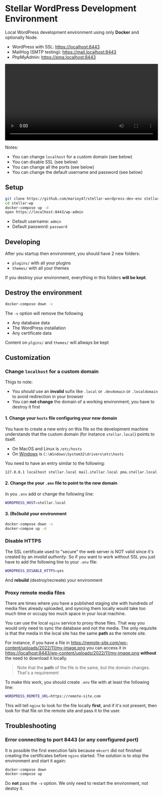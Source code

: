 # Stellar WordPress Development Environment

Local WordPress development environment using only **Docker** and optionally Node.

- WordPress with SSL: <https://localhost:8443>
- MailHog (SMTP testing): <https://mail.localhost:8443>
- PhpMyAdmin: <https://pma.localhost:8443>

<video src="https://user-images.githubusercontent.com/3419025/201969563-ee5f7073-6955-40c5-b766-95824b6be9a1.mp4" width="100%"></video>

Notes:

- You can change `localhost` for a custom domain (see below)
- You can disable SSL (see below)
- You can change all the ports (see below)
- You can change the default username and password (see below)

## Setup

```bash
git clone https://github.com/marioy47/stellar-wordpress-dev-env stellar-wp
cd stellar-wp
docker-compose up -d
open https://localhost:8443/wp-admin
```

- Default username: `admin`
- Default password: `password`

## Developing

After you startup then environment, you should have 2 new folders:

- `plugins/` with all your plugins
- `themes/` with all your themes

If you destroy your environment, everything in this folders **will be kept**.

## Destroy the environment

```bash
docker-compose down -v
```

The `-v` option will remove the following

- Any database data
- The WordPress installation
- Any certificate data

Content on `plgins/` and `themes/` will allways be kept

## Customization

### Change `localhost` for a custom domain

Thigs to note:

- You _should_ use an **invalid** sufix like `.local` or `.devdomain` or `.localdomain` to avoid redirection in your browser
- You can **not change** the domain of a working environment, you have to destroy it first

#### 1. Change your `hosts` file configuring your new domain

You have to create a new entry on this file so the development machine understands that the custom domain (for instance `stellar.local`) points to itself.

- On MacOS and Linux is `/etc/hosts`
- On [Windows](https://www.liquidweb.com/kb/edit-host-file-windows-10/) is `C:\Windows\System32\drivers\etc\hosts`

You need to have an entry similar to the following:

```bash
127.0.0.1 localhost stellar.local mail.stellar.local pma.stellar.local
```

#### 2. Change the your `.env` file to point to the new domain

In you `.env` add or change the following line:

```bash
WORDPRESS_HOST=stellar.local
```

#### 3. (Re)build your environment

```bash
docker-compose down -v
docker-compse up -d
```

### Disable HTTPS

The SSL certificate used to "secure" the web server is NOT valid since it's created by an _invalid authority_. So if you want to work without SSL you just have to add the following line to your `.env` file:

```bash
WORDPRESS_DISABLE_HTTPS=yes
```

And **rebuild** (destroy/recreate) your environment

### Proxy remote media files

There are times where you have a published staging site with hundreds of media files already uploaded, and syncing them locally would take too much time or occupy too much space in your local machine.

You can use the local `nginx` service to proxy those files. That way you would only need to sync the database and not the media. The only requisite is that the media in the local site has the same **path** as the remote site.

For instance, if you have a file in <https://remote-site.com/wp-content/uploads/2022/11/my-image.png> you can access it in <https://localhost:8443/wp-content/uploads/2022/11/my-image.png> **without** the need to download it locally.

> Note that the **path** of the file is the same, but the domain changes. That's a requirement

To make this work, you should create `.env` file with at least the following line:

```bash
WORDPRESS_REMOTE_URL=https://remote-site.com
```

This will tell `nginx` to look for the file locally **first**, and if it's not present, then look for that file on the remote site and pass it to the user.

## Troubleshooting

### Error connecting to port 8443 (or any conrfigured port)

It is possible the first execution fails because `mkcert` did not finished creating the certificates before `nginx` started. The solution is to stop the environment and start it again:

```bash
docker-compose down
docker-compose up
```

Do **not** pass the `-v` option. We only need to restart the environment, not destoy it.
